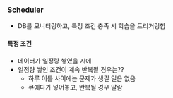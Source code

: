 ### Scheduler
- DB를 모니터링하고, 특정 조건 충족 시 학습을 트리거링함

#### 특정 조건

- 데이터가 일정량 쌓였을 시에
- 일정량 쌓인 조건이 계속 반복될 경우는??
    - 하루 이틀 사이에는 문제가 생길 일은 없음
    - 큐에다가 넣어놓고, 반복될 경우 알람